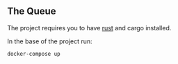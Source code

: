 ## The Queue

The project requires you to have [rust](https://www.rust-lang.org/en-US/install.html) and cargo installed.

In the base of the project run:
``` sh 
docker-compose up
```
